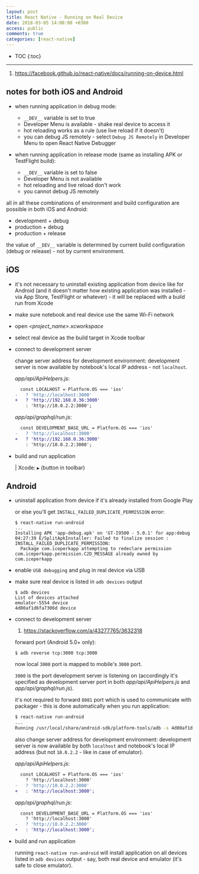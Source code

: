 ```yaml
---
layout: post
title: React Native - Running on Real Device
date: 2018-03-05 14:00:08 +0300
access: public
comments: true
categories: [react-native]
---
```


<!-- more -->

* TOC
{:toc}
<hr>

1. <https://facebook.github.io/react-native/docs/running-on-device.html>

notes for both iOS and Android
------------------------------

- when running application in debug mode:

  - `__DEV__` variable is set to true
  - Developer Menu is available - shake real device to access it
  - hot reloading works as a rule (use live reload if it doesn't)
  - you can debug JS remotely - select `Debug JS Remotely` in Developer Menu
    to open React Native Debugger

- when running application in release mode
  (same as installing APK or TestFlight build):

  - `__DEV__` variable is set to false
  - Developer Menu is not available
  - hot reloading and live reload don't work
  - you cannot debug JS remotely

all in all these combinations of environment and build configuration are
possible in both iOS and Android:

- development + debug
- production + debug
- production + release

the value of `__DEV__` variable is determined by current build
configuration (debug or release) - not by current environment.

iOS
---

- it's not necessary to uninstall existing application from device
  like for Android (and it doesn't matter how existing application
  was installed - via App Store, TestFlight or whatever) - it will
  be replaced with a build run from Xcode
- make sure notebook and real device use the same Wi-Fi network
- open _\<project_name>.xcworkspace_
- select real device as the build target in Xcode toolbar
- connect to development server

  change server address for development environment: development server
  is now available by notebook's local IP address - not `localhost`.

  _app/api/ApiHelpers.js_:

  ```diff
    const LOCALHOST = Platform.OS === 'ios'
  -   ? 'http://localhost:3000'
  +   ? 'http://192.168.0.36:3000'
      : 'http://10.0.2.2:3000';
  ```

  _app/api/graphql/run.js_:

  ```diff
    const DEVELOPMENT_BASE_URL = Platform.OS === 'ios'
  -   ? 'http://localhost:3000'
  +   ? 'http://192.168.0.36:3000'
      : 'http://10.0.2.2:3000';
  ```

- build and run application

  | Xcode: `▶` (button in toolbar)

Android
-------

- uninstall application from device if it's already installed from Google Play

  or else you'll get `INSTALL_FAILED_DUPLICATE_PERMISSION` error:

  ```
  $ react-native run-android
  ...
  Installing APK 'app-debug.apk' on 'GT-I9500 - 5.0.1' for app:debug
  04:27:39 E/SplitApkInstaller: Failed to finalize session : INSTALL_FAILED_DUPLICATE_PERMISSION:
    Package com.iceperkapp attempting to redeclare permission com.iceperkapp.permission.C2D_MESSAGE already owned by com.iceperkapp
  ```

- enable `USB debugging` and plug in real device via USB
- make sure real device is listed in `adb devices` output

  ```
  $ adb devices
  List of devices attached
  emulator-5554 device
  4d00af1d6fa7306d device
  ```

- connect to development server

  1. <https://stackoverflow.com/a/43277765/3632318>

  forward port (Android 5.0+ only):

  ```
  $ adb reverse tcp:3000 tcp:3000
  ```

  now local `3000` port is mapped to mobile's `3000` port.

  `3000` is the port development server is listening on
  (accordingly it's specified as development server port in
  both _app/api/ApiHelpers.js_ and _app/api/graphql/run.js_).

  it's not required to forward `8081` port which is used to
  communicate with packager - this is done automatically when
  you run application:

  ```sh
  $ react-native run-android
  ...
  Running /usr/local/share/android-sdk/platform-tools/adb -s 4d00af1d6fa7306d reverse tcp:8081 tcp:8081
  ```


  also change server address for development environment: development
  server is now available by both `localhost` and notebook's local IP
  address (but not `10.0.2.2` - like in case of emulator).

  _app/api/ApiHelpers.js_:

  ```diff
    const LOCALHOST = Platform.OS === 'ios'
      ? 'http://localhost:3000'
  -   ? 'http://10.0.2.2:3000'
  +   : 'http://localhost:3000';
  ```

  _app/api/graphql/run.js_:

  ```diff
    const DEVELOPMENT_BASE_URL = Platform.OS === 'ios'
      ? 'http://localhost:3000'
  -   ? 'http://10.0.2.2:3000'
  +   : 'http://localhost:3000';
  ```

- build and run application

  running `react-native run-android` will install application on all
  devices listed in `adb devices` output - say, both real device and
  emulator (it's safe to close emulator).
